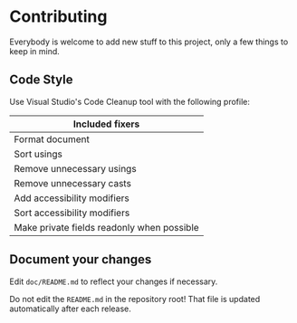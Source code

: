 # Contributing

Everybody is welcome to add new stuff to this project, only a few things to keep in mind.

## Code Style

Use Visual Studio's Code Cleanup tool with the following profile:

|Included fixers|
|--------------|
|Format document|
|Sort usings|
|Remove unnecessary usings|
|Remove unnecessary casts|
|Add accessibility modifiers|
|Sort accessibility modifiers|
|Make private fields readonly when possible|

## Document your changes

Edit `doc/README.md` to reflect your changes if necessary.

Do not edit the `README.md` in the repository root! That file is updated automatically after each release.
